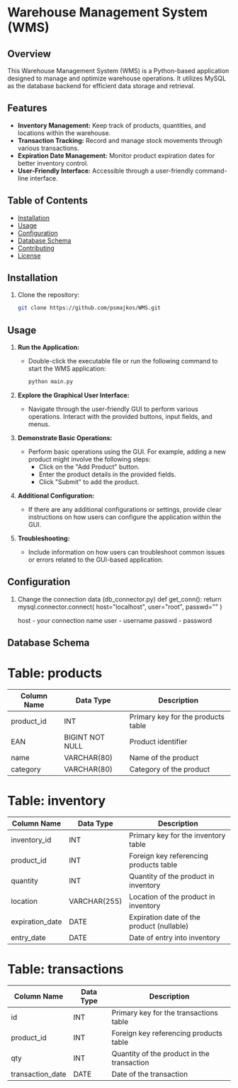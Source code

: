 # Warehouse Management System (WMS)

## Overview

This Warehouse Management System (WMS) is a Python-based application designed to manage and optimize warehouse operations. It utilizes MySQL as the database backend for efficient data storage and retrieval.

## Features

- **Inventory Management:** Keep track of products, quantities, and locations within the warehouse.
- **Transaction Tracking:** Record and manage stock movements through various transactions.
- **Expiration Date Management:** Monitor product expiration dates for better inventory control.
- **User-Friendly Interface:** Accessible through a user-friendly command-line interface.

## Table of Contents

- [Installation](#installation)
- [Usage](#usage)
- [Configuration](#configuration)
- [Database Schema](#database-schema)
- [Contributing](#contributing)
- [License](#license)

## Installation

1. Clone the repository:

   ```bash
   git clone https://github.com/psmajkos/WMS.git

## Usage

1. **Run the Application:**
   - Double-click the executable file or run the following command to start the WMS application:

     ```bash
     python main.py
     ```

2. **Explore the Graphical User Interface:**
   - Navigate through the user-friendly GUI to perform various operations. Interact with the provided buttons, input fields, and menus.

3. **Demonstrate Basic Operations:**
   - Perform basic operations using the GUI. For example, adding a new product might involve the following steps:
     - Click on the "Add Product" button.
     - Enter the product details in the provided fields.
     - Click "Submit" to add the product.

4. **Additional Configuration:**
   - If there are any additional configurations or settings, provide clear instructions on how users can configure the application within the GUI.

5. **Troubleshooting:**
   - Include information on how users can troubleshoot common issues or errors related to the GUI-based application.

## Configuration

1. Change the connection data (db_connector.py) 
def get_conn():
    return mysql.connector.connect(
        host="localhost",
        user="root",
        passwd=""
    )

    host - your connection name
    user - username
    passwd - password

## Database Schema

# Table: products

| Column Name   | Data Type        | Description                        |
|---------------|------------------|------------------------------------|
| product_id    | INT              | Primary key for the products table |
| EAN           | BIGINT NOT NULL  | Product identifier                 |
| name          | VARCHAR(80)      | Name of the product                 |
| category      | VARCHAR(80)      | Category of the product             |

# Table: inventory

| Column Name      | Data Type         | Description                               |
|------------------|-------------------|-------------------------------------------|
| inventory_id     | INT               | Primary key for the inventory table       |
| product_id       | INT               | Foreign key referencing products table   |
| quantity         | INT               | Quantity of the product in inventory      |
| location         | VARCHAR(255)      | Location of the product in inventory      |
| expiration_date  | DATE              | Expiration date of the product (nullable) |
| entry_date       | DATE              | Date of entry into inventory              |

# Table: transactions

| Column Name       | Data Type         | Description                               |
|-------------------|-------------------|-------------------------------------------|
| id                | INT               | Primary key for the transactions table    |
| product_id        | INT               | Foreign key referencing products table   |
| qty               | INT               | Quantity of the product in the transaction|
| transaction_date  | DATE              | Date of the transaction                   |
